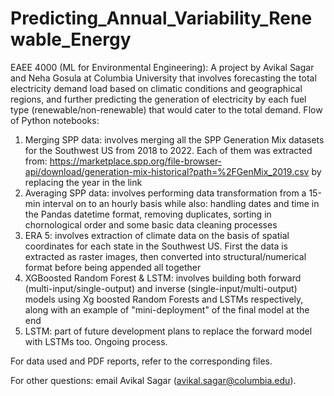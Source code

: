 # Predicting_Annual_Variability_Renewable_Energy

EAEE 4000 (ML for Environmental Engineering): A project by Avikal Sagar and Neha Gosula at Columbia University that involves forecasting the total electricity demand load based on climatic conditions and geographical regions, and further predicting the generation of electricity by each fuel type (renewable/non-renewable) that would cater to the total demand. Flow of Python notebooks:

1. Merging SPP data: involves merging all the SPP Generation Mix datasets for the Southwest US from 2018 to 2022. Each of them was extracted from: https://marketplace.spp.org/file-browser-api/download/generation-mix-historical?path=%2FGenMix_2019.csv by replacing the year in the link
2. Averaging SPP data: involves performing data transformation from a 15-min interval on to an hourly basis while also: handling dates and time in the Pandas datetime format, removing duplicates, sorting in chornological order and some basic data cleaning processes
3. ERA 5: involves extraction of climate data on the basis of spatial coordinates for each state in the Southwest US. First the data is extracted as raster images, then converted into structural/numerical format before being appended all together
4. XGBoosted Random Forest & LSTM: involves building both forward (multi-input/single-output) and inverse (single-input/multi-output) models using Xg boosted Random Forests and LSTMs respectively, along with an example of "mini-deployment" of the final model at the end
5. LSTM: part of future development plans to replace the forward model with LSTMs too. Ongoing process.

For data used and PDF reports, refer to the corresponding files.

For other questions: email Avikal Sagar (avikal.sagar@columbia.edu).
